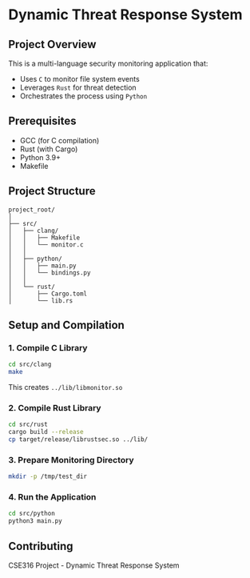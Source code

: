 # Dynamic Threat Response System

## Project Overview
This is a multi-language security monitoring application that:
- Uses `C` to monitor file system events
- Leverages `Rust` for threat detection
- Orchestrates the process using `Python`

## Prerequisites
- GCC (for C compilation)
- Rust (with Cargo)
- Python 3.9+
- Makefile

## Project Structure
```
project_root/
│
├── src/
│   ├── clang/
│   │   ├── Makefile
│   │   └── monitor.c
│   │
│   ├── python/
│   │   ├── main.py
│   │   └── bindings.py
│   │
│   └── rust/
│       ├── Cargo.toml
│       └── lib.rs
```

## Setup and Compilation

### 1. Compile C Library
```bash
cd src/clang
make
```
This creates `../lib/libmonitor.so`

### 2. Compile Rust Library
```bash
cd src/rust
cargo build --release
cp target/release/librustsec.so ../lib/
```

### 3. Prepare Monitoring Directory
```bash
mkdir -p /tmp/test_dir
```

### 4. Run the Application
```bash
cd src/python
python3 main.py
```

## Contributing
CSE316 Project - Dynamic Threat Response System
